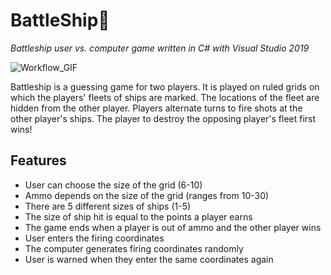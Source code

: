 # BattleShip🚢
_Battleship user vs. computer game written in C# with Visual Studio 2019_


![Workflow_GIF](https://user-images.githubusercontent.com/80800851/111964900-80460a00-8acb-11eb-8705-8a1116c2e8ac.gif)



Battleship is a guessing game for two players. It is played on ruled grids on which the players' fleets of ships are marked. The locations of the fleet are hidden from the other player. Players alternate turns to fire shots at the other player's ships. The player to destroy the opposing player's fleet first wins!

## Features 
- User can choose the size of the grid (6-10)
- Ammo depends on the size of the grid (ranges from 10-30)
- There are 5 different sizes of ships (1-5)
- The size of ship hit is equal to the points a player earns
- The game ends when a player is out of ammo and the other player wins
- User enters the firing coordinates 
- The computer generates firing coordinates randomly
- User is warned when they enter the same coordinates again
